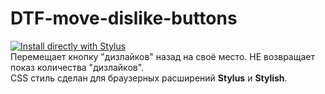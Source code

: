 # DTF-move-dislike-buttons
[![Install directly with Stylus](https://img.shields.io/badge/Install%20directly%20with-Stylus-00adad.svg)](https://github.com/TentacleTenticals/DTF-move-dislike-buttons/raw/main/style.css)<br/>
Перемещает кнопку "дизлайков" назад на своё место. НЕ возвращает показ количества "дизлайков".<br/>
CSS стиль сделан для браузерных расширений <b>Stylus</b> и <b>Stylish</b>.
